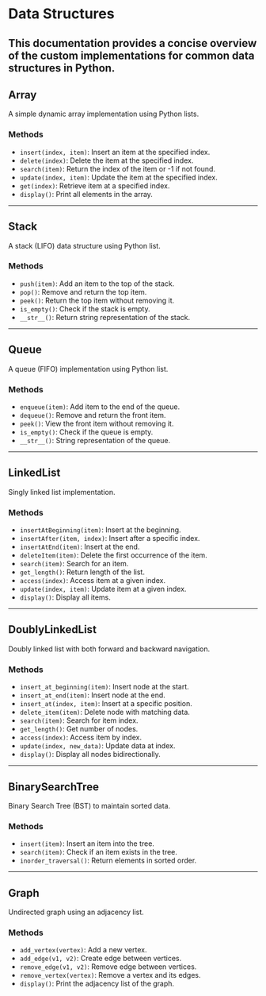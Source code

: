 # Data Structures

This documentation provides a concise overview of the custom implementations for common data structures in Python.
---

## Array

A simple dynamic array implementation using Python lists.

### Methods
- `insert(index, item)`: Insert an item at the specified index.
- `delete(index)`: Delete the item at the specified index.
- `search(item)`: Return the index of the item or -1 if not found.
- `update(index, item)`: Update the item at the specified index.
- `get(index)`: Retrieve item at a specified index.
- `display()`: Print all elements in the array.

---

## Stack

A stack (LIFO) data structure using Python list.

### Methods
- `push(item)`: Add an item to the top of the stack.
- `pop()`: Remove and return the top item.
- `peek()`: Return the top item without removing it.
- `is_empty()`: Check if the stack is empty.
- `__str__()`: Return string representation of the stack.

---

## Queue

A queue (FIFO) implementation using Python list.

### Methods
- `enqueue(item)`: Add item to the end of the queue.
- `dequeue()`: Remove and return the front item.
- `peek()`: View the front item without removing it.
- `is_empty()`: Check if the queue is empty.
- `__str__()`: String representation of the queue.

---

## LinkedList

Singly linked list implementation.

### Methods
- `insertAtBeginning(item)`: Insert at the beginning.
- `insertAfter(item, index)`: Insert after a specific index.
- `insertAtEnd(item)`: Insert at the end.
- `deleteItem(item)`: Delete the first occurrence of the item.
- `search(item)`: Search for an item.
- `get_length()`: Return length of the list.
- `access(index)`: Access item at a given index.
- `update(index, item)`: Update item at a given index.
- `display()`: Display all items.

---

## DoublyLinkedList

Doubly linked list with both forward and backward navigation.

### Methods
- `insert_at_beginning(item)`: Insert node at the start.
- `insert_at_end(item)`: Insert node at the end.
- `insert_at(index, item)`: Insert at a specific position.
- `delete_item(item)`: Delete node with matching data.
- `search(item)`: Search for item index.
- `get_length()`: Get number of nodes.
- `access(index)`: Access item by index.
- `update(index, new_data)`: Update data at index.
- `display()`: Display all nodes bidirectionally.

---

## BinarySearchTree

Binary Search Tree (BST) to maintain sorted data.

### Methods
- `insert(item)`: Insert an item into the tree.
- `search(item)`: Check if an item exists in the tree.
- `inorder_traversal()`: Return elements in sorted order.

---

## Graph

Undirected graph using an adjacency list.

### Methods
- `add_vertex(vertex)`: Add a new vertex.
- `add_edge(v1, v2)`: Create edge between vertices.
- `remove_edge(v1, v2)`: Remove edge between vertices.
- `remove_vertex(vertex)`: Remove a vertex and its edges.
- `display()`: Print the adjacency list of the graph.

